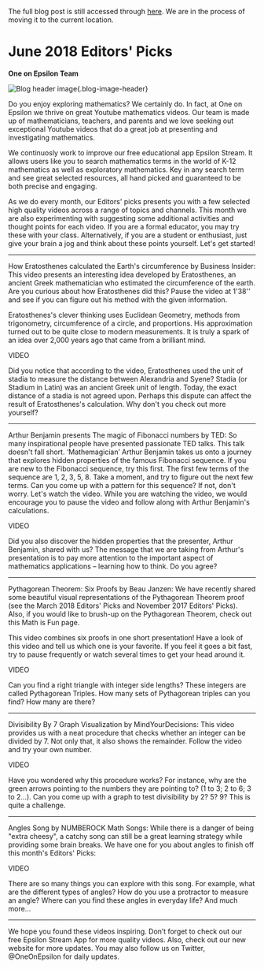 The full blog post is still accessed through [here](https://www.1onepsilon.com/single-post/2018/06/04/June-2018-Epsilon-Picks). We are in the process of moving it to the current location.

# June 2018 Editors' Picks

**One on Epsilon Team**

![Blog header image](https://es-app.com/assets/ue8mx3.jpg){.blog-image-header}

Do you enjoy exploring mathematics? We certainly do. In fact, at One on Epsilon we thrive on great Youtube mathematics videos. Our team is made up of mathematicians, teachers, and parents and we love seeking out exceptional Youtube videos that do a great job at presenting and investigating mathematics.

 

We continuosly work to improve our free educational app Epsilon Stream. It allows users like you to search mathematics terms in the world of K-12 mathematics as well as exploratory mathematics. Key in any search term and see great selected resources, all hand picked and guaranteed to be both precise and engaging. 

 

As we do every month, our Editors' picks presents you with a few selected high quality videos across a range of topics and channels. This month we are also experimenting with suggesting some additional activities and thought points for each video. If you are a formal educator, you may try these with your class. Alternatively, if you are a student or enthusiast, just give your brain a jog and think about these points yourself. Let's get started!

---

How Eratosthenes calculated the Earth's circumference by Business Insider: This video presents an interesting idea developed by Eratosthenes, an ancient Greek mathematician who estimated the circumference of the earth. Are you curious about how Eratosthenes did this? Pause the video at 1'38'' and see if you can figure out his method with the given information.

 

Eratosthenes's clever thinking uses Euclidean Geometry, methods from trigonometry, circumference of a circle, and proportions. His approximation turned out to be quite close to modern measurements. It is truly a spark of an idea over 2,000 years ago that came from a brilliant mind.

VIDEO

Did you notice that according to the video, Eratosthenes used the unit of stadia to measure the distance between Alexandria and Syene? Stadia (or Stadium in Latin) was an ancient Greek unit of length. Today, the exact distance of a stadia is not agreed upon. Perhaps this dispute can affect the result of Eratosthenes's calculation. Why don't you check out more yourself? 

---

Arthur Benjamin presents The magic of Fibonacci numbers by TED: So many inspirational people have presented passionate TED talks. This talk doesn't fall short. ‘Mathemagician’ Arthur Benjamin takes us onto a journey that explores hidden properties of the famous Fibonacci sequence. If you are new to the Fibonacci sequence, try this first. The first few terms of the sequence are 1, 2, 3, 5, 8. Take a moment, and try to figure out the next few terms. Can you come up with a pattern for this sequence? If not, don't worry. Let's watch the video. While you are watching the video, we would encourage you to pause the video and follow along with Arthur Benjamin's calculations. 

VIDEO

Did you also discover the hidden properties that the presenter, Arthur Benjamin, shared with us? The message that we are taking from Arthur's presentation is to pay more attention to the important aspect of mathematics applications – learning how to think. Do you agree?

---

Pythagorean Theorem: Six Proofs by Beau Janzen: We have recently shared some beautiful visual representations of the Pythagorean Theorem proof (see the March 2018 Editors' Picks and November 2017 Editors' Picks). Also, if you would like to brush-up on the Pythagorean Theorem, check out this Math is Fun page.

 

This video combines six proofs in one short presentation! Have a look of this video and tell us which one is your favorite. If you feel it goes a bit fast, try to pause frequently or watch several times to get your head around it. 

VIDEO

Can you find a right triangle with integer side lengths? These integers are called Pythagorean Triples. How many sets of Pythagorean triples can you find? How many are there? 

---

Divisibility By 7 Graph Visualization by MindYourDecisions: This video provides us with a neat procedure that checks whether an integer can be divided by 7. Not only that, it also shows the remainder. Follow the video and try your own number. 

VIDEO

Have you wondered why this procedure works? For instance, why are the green arrows pointing to the numbers they are pointing to? (1 to 3; 2 to 6; 3 to 2...). Can you come up with a graph to test divisibility by 2? 5? 9? This is quite a challenge.

---

Angles Song by NUMBEROCK Math Songs:  While there is a danger of being "extra cheesy", a catchy song can still be a great learning strategy while providing some brain breaks. We have one for you about angles to finish off this month's Editors' Picks:

VIDEO

There are so many things you can explore with this song. For example, what are the different types of angles? How do you use a protractor to measure an angle? Where can you find these angles in everyday life? And much more...

---

We hope you found these videos inspiring. Don’t forget to check out our free Epsilon Stream App for more quality videos. Also, check out our new website for more updates. You may also follow us on Twitter, @OneOnEpsilon for daily updates. 

